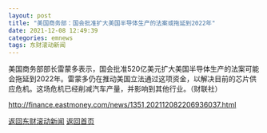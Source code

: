 ```yaml
---
layout: post
title: "美国商务部：国会批准扩大美国半导体生产的法案或拖延到2022年"
date: 2021-12-08 12:49:39
categories: emnews
tags: 东财滚动新闻
---
```


美国商务部部长雷蒙多表示，国会批准520亿美元扩大美国半导体生产的法案可能会拖延到2022年。雷蒙多仍在推动美国立法通过这项资金，以解决目前的芯片供应危机。这场危机已经削减汽车产量，并影响到其他行业。（财联社）

<http://finance.eastmoney.com/news/1351,202112082206936037.html>

[返回东财滚动新闻](../emnews/)
[返回首页](../)